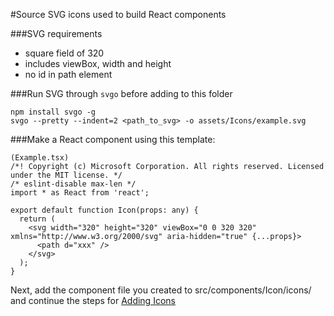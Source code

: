 #Source SVG icons used to build React components

###SVG requirements
 - square field of 320
 - includes viewBox, width and height
 - no id in path element

###Run SVG through `svgo` before adding to this folder

```
npm install svgo -g
svgo --pretty --indent=2 <path_to_svg> -o assets/Icons/example.svg
```

###Make a React component using this template:

```
(Example.tsx)
/*! Copyright (c) Microsoft Corporation. All rights reserved. Licensed under the MIT license. */
/* eslint-disable max-len */
import * as React from 'react';

export default function Icon(props: any) {
  return (
    <svg width="320" height="320" viewBox="0 0 320 320" xmlns="http://www.w3.org/2000/svg" aria-hidden="true" {...props}>
      <path d="xxx" />
    </svg>
  );
}
```

Next, add the component file you created to src/components/Icon/icons/ and continue the steps for [Adding Icons](https://github.com/Microsoft/YamUI#adding-icons)

